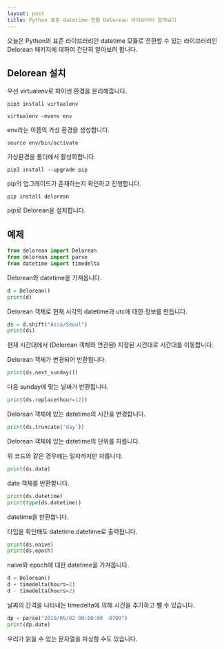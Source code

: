 ```yaml
---
layout: post
title: Python 표준 datetime 전환 Delorean 라이브러리 알아보기
---
```


오늘은 Python의 표준 라이브러리인 datetime 모듈로 전환할 수 있는 라이브러리인 Delorean 패키지에 대하여 간단히 알아보려 합니다.

## Delorean 설치

우선 virtualenv로 파이썬 환경을 분리해줍니다.

```
pip3 install virtualenv
```

```
virtualenv -mvenv env
```

env라는 이름의 가상 환경을 생성합니다.

```
source env/bin/activate
```

가상환경을 폴더에서 활성화합니다.

```
pip3 install --upgrade pip
```

pip의 업그레이드가 존재하는지 확인하고 진행합니다.

```
pip install delorean
```

pip로 Delorean을 설치합니다.

## 예제

```python
from delorean import Delorean
from delorean import parse
from datetime import timedelta
```

Delorean와 datetime을 가져옵니다.

```python
d = Delorean()
print(d)
```

Delorean 객체로 현재 시각의 datetime과 utc에 대한 정보를 만듭니다.

```python
ds = d.shift("Asia/Seoul")
print(ds)
```

현재 시간대에서 (Delorean 객체와 연관된) 지정된 시간대로 시간대를 이동합니다.

Delorean 객체가 변경되어 반환됩니다.

```python
print(ds.next_sunday())
```

다음 sunday에 맞는 날짜가 반환됩니다.

```python
print(ds.replace(hour=12))
```

Delorean 객체에 있는 datetime의 시간을 변경합니다.

```python
print(ds.truncate('day'))
```

Delorean 객체에 있는 datetime의 단위를 자릅니다.

위 코드와 같은 경우에는 일자까지만 자릅니다.

```python
print(ds.date)
```

date 객체를 반환합니다.

```python
print(ds.datetime)
print(type(ds.datetime))
```

datetime을 반환합니다.

타입을 확인해도 datetime.datetime로 출력됩니다.

```python
print(ds.naive)
print(ds.epoch)
```

naive와 epoch에 대한 datetime을 가져옵니다.

```python
d = Delorean()
d + timedelta(hours=2)
d - timedelta(hours=2)
```

날짜의 간격을 나타내는 timedelta에 의해 시간을 추가하고 뺄 수 있습니다.

```python
dp = parse("2019/05/02 00:00:00 -0700")
print(dp.date)
```

우리가 읽을 수 있는 문자열을 파싱할 수도 있습니다.
